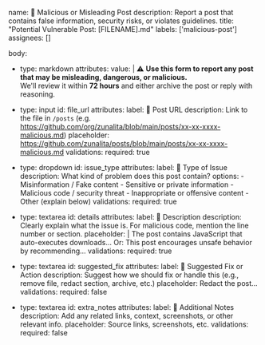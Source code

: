 name: 🛑 Malicious or Misleading Post
description: Report a post that contains false information, security risks, or violates guidelines.
title: "Potential Vulnerable Post: [FILENAME].md"
labels: ['malicious-post']
assignees: []

body:
  - type: markdown
    attributes:
      value: |
        ⚠️ **Use this form to report any post that may be misleading, dangerous, or malicious.**  
        We'll review it within **72 hours** and either archive the post or reply with reasoning.

  - type: input
    id: file_url
    attributes:
      label: 🔗 Post URL
      description: Link to the file in `/posts` (e.g. https://github.com/org/zunalita/blob/main/posts/xx-xx-xxxx-malicious.md)
      placeholder: https://github.com/zunalita/posts/blob/main/posts/xx-xx-xxxx-malicious.md
    validations:
      required: true

  - type: dropdown
    id: issue_type
    attributes:
      label: 🚩 Type of Issue
      description: What kind of problem does this post contain?
      options:
        - Misinformation / Fake content
        - Sensitive or private information
        - Malicious code / security threat
        - Inappropriate or offensive content
        - Other (explain below)
    validations:
      required: true

  - type: textarea
    id: details
    attributes:
      label: 📄 Description
      description: Clearly explain what the issue is. For malicious code, mention the line number or section.
      placeholder: |
        The post contains JavaScript that auto-executes downloads...
        Or: This post encourages unsafe behavior by recommending...
    validations:
      required: true

  - type: textarea
    id: suggested_fix
    attributes:
      label: 🔨 Suggested Fix or Action
      description: Suggest how we should fix or handle this (e.g., remove file, redact section, archive, etc.)
      placeholder: Redact the post...
    validations:
      required: false

  - type: textarea
    id: extra_notes
    attributes:
      label: 🧠 Additional Notes
      description: Add any related links, context, screenshots, or other relevant info.
      placeholder: Source links, screenshots, etc.
    validations:
      required: false
